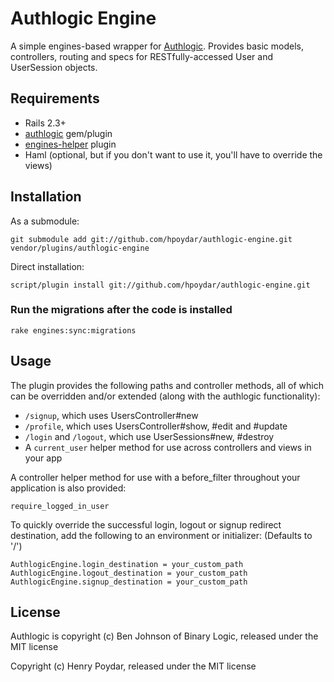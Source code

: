 # Authlogic Engine

A simple engines-based wrapper for [Authlogic](http://github.com/binarylogic/authlogic). Provides basic models, controllers, routing and specs for RESTfully-accessed User and UserSession objects.

## Requirements

* Rails 2.3+
* [authlogic](http://github.com/binarylogic/authlogic) gem/plugin 
* [engines-helper](http://github.com/hpoydar/engines-helper) plugin
* Haml (optional, but if you don't want to use it, you'll have to override the views)

## Installation

As a submodule:
    
    git submodule add git://github.com/hpoydar/authlogic-engine.git vendor/plugins/authlogic-engine
  
Direct installation:

    script/plugin install git://github.com/hpoydar/authlogic-engine.git

### Run the migrations after the code is installed

    rake engines:sync:migrations

## Usage

The plugin provides the following paths and controller methods, all of which can be overridden and/or extended (along with the authlogic functionality):

* `/signup`, which uses UsersController#new
* `/profile`, which uses UsersController#show, #edit and #update
* `/login` and `/logout`, which use UserSessions#new, #destroy
* A `current_user` helper method for use across controllers and views in your app

A controller helper method for use with a before_filter throughout your application is also provided:

    require_logged_in_user

To quickly override the successful login, logout or signup redirect destination, add the following to an environment or initializer: (Defaults to '/')

    AuthlogicEngine.login_destination = your_custom_path
    AuthlogicEngine.logout_destination = your_custom_path
    AuthlogicEngine.signup_destination = your_custom_path

## License

Authlogic is copyright (c) Ben Johnson of Binary Logic, released under the MIT license

Copyright (c) Henry Poydar, released under the MIT license